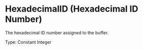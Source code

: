 # HexadecimalID (Hexadecimal ID Number)

The hexadecimal ID number assigned to the buffer.

Type: Constant Integer
